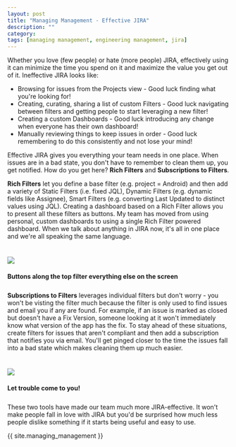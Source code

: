 ```yaml
---
layout: post
title: "Managing Management - Effective JIRA"
description: ""
category: 
tags: [managing management, engineering management, jira]
---
```


Whether you love (few people) or hate (more people) JIRA, effectively using it can minimize the time you spend on it and maximize the value you get out of it. Ineffective JIRA looks like:

* Browsing for issues from the Projects view - Good luck finding what you're looking for!
* Creating, curating, sharing a list of custom Filters - Good luck navigating between filters and getting people to start leveraging a new filter!
* Creating a custom Dashboards - Good luck introducing any change when everyone has their own dashboard!
* Manually reviewing things to keep issues in order - Good luck remembering to do this consistently and not lose your mind!

Effective JIRA gives you everything your team needs in one place. When issues are in a bad state, you don't have to remember to clean them up, you get notified. How do you get here? **Rich Filters** and **Subscriptions to Filters**.

**Rich Filters** let you define a base filter (e.g. project = Android) and then add a variety of Static Filters (i.e. fixed JQL), Dynamic Filters (e.g. dynamic fields like Assignee), Smart Filters (e.g. converting Last Updated to distinct values using JQL). Creating a dashboard based on a Rich Filter allows you to present all these filters as buttons. My team has moved from using personal, custom dashboards to using a single Rich Filter powered dashboard. When we talk about anything in JIRA now, it's all in one place and we're all speaking the same language.

<div>
    <img class="rounded-corners" style="max-width: 900px; border: 1px; margin-top: 24px;" src="{{ site.images2019 }}/04-08/rich.png"/>
    <p class="caption-text" style="line-height: 1.5em; margin-bottom: 24px; margin-top: 18px;"><strong>Buttons along the top filter everything else on the screen</strong></p>
</div>

**Subscriptions to Filters** leverages individual filters but don't worry - you won't be visting the filter much because the filter is only used to find issues and email you if any are found. For example, if an issue is marked as closed but doesn't have a Fix Version, someone looking at it won't immediately know what version of the app has the fix. To stay ahead of these situations, create filters for issues that aren't compliant and then add a subscription that notifies you via email. You'll get pinged closer to the time the issues fall into a bad state which makes cleaning them up much easier.

<div>
    <img class="rounded-corners" style="max-width: 400px; border: 1px; margin-top: 24px;" src="{{ site.images2019 }}/04-08/subscription.png"/>
    <p class="caption-text" style="line-height: 1.5em; margin-bottom: 24px; margin-top: 18px;"><strong>Let trouble come to you!</strong></p>
</div>

These two tools have made our team much more JIRA-effective. It won't make people fall in love with JIRA but you'd be surprised how much less people dislike something if it starts being useful and easy to use.

{{ site.managing_management }}
